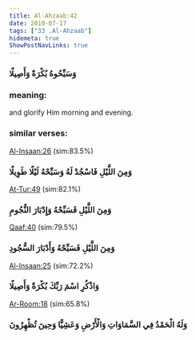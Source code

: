 ```yaml
---
title: Al-Ahzaab:42
date: 2010-07-17
tags: ["33 .Al-Ahzaab"]
hidemeta: true 
ShowPostNavLinks: true 
---
```

### وَسَبِّحُوهُ بُكْرَةً وَأَصِيلًا
### meaning: 
and glorify Him morning and evening.
### similar verses: 

[Al-Insaan:26](/76/26) (sim:83.5%)

### وَمِنَ اللَّيْلِ فَاسْجُدْ لَهُ وَسَبِّحْهُ لَيْلًا طَوِيلًا

[At-Tur:49](/52/49) (sim:82.1%)

### وَمِنَ اللَّيْلِ فَسَبِّحْهُ وَإِدْبَارَ النُّجُومِ

[Qaaf:40](/50/40) (sim:79.5%)

### وَمِنَ اللَّيْلِ فَسَبِّحْهُ وَأَدْبَارَ السُّجُودِ

[Al-Insaan:25](/76/25) (sim:72.2%)

### وَاذْكُرِ اسْمَ رَبِّكَ بُكْرَةً وَأَصِيلًا

[Ar-Room:18](/30/18) (sim:65.8%)

### وَلَهُ الْحَمْدُ فِي السَّمَاوَاتِ وَالْأَرْضِ وَعَشِيًّا وَحِينَ تُظْهِرُونَ

